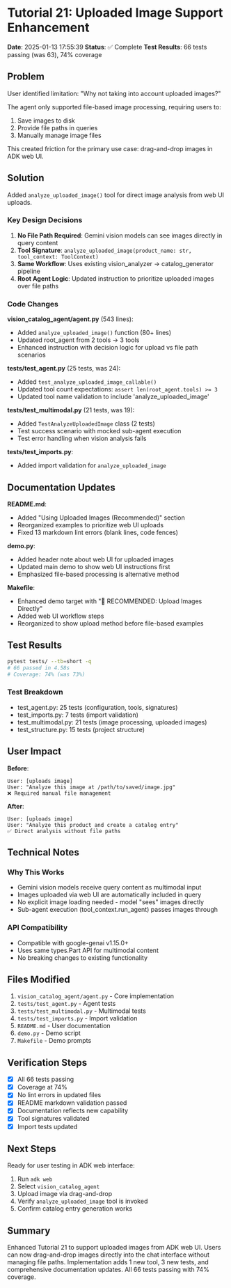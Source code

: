 # Tutorial 21: Uploaded Image Support Enhancement

**Date**: 2025-01-13 17:55:39
**Status**: ✅ Complete
**Test Results**: 66 tests passing (was 63), 74% coverage

## Problem

User identified limitation: "Why not taking into account uploaded images?"

The agent only supported file-based image processing, requiring users to:
1. Save images to disk
2. Provide file paths in queries
3. Manually manage image files

This created friction for the primary use case: drag-and-drop images in ADK web UI.

## Solution

Added `analyze_uploaded_image()` tool for direct image analysis from web UI uploads.

### Key Design Decisions

1. **No File Path Required**: Gemini vision models can see images directly in query content
2. **Tool Signature**: `analyze_uploaded_image(product_name: str, tool_context: ToolContext)`
3. **Same Workflow**: Uses existing vision_analyzer → catalog_generator pipeline
4. **Root Agent Logic**: Updated instruction to prioritize uploaded images over file paths

### Code Changes

**vision_catalog_agent/agent.py** (543 lines):
- Added `analyze_uploaded_image()` function (80+ lines)
- Updated root_agent from 2 tools → 3 tools
- Enhanced instruction with decision logic for upload vs file path scenarios

**tests/test_agent.py** (25 tests, was 24):
- Added `test_analyze_uploaded_image_callable()`
- Updated tool count expectations: `assert len(root_agent.tools) >= 3`
- Updated tool name validation to include 'analyze_uploaded_image'

**tests/test_multimodal.py** (21 tests, was 19):
- Added `TestAnalyzeUploadedImage` class (2 tests)
- Test success scenario with mocked sub-agent execution
- Test error handling when vision analysis fails

**tests/test_imports.py**:
- Added import validation for `analyze_uploaded_image`

## Documentation Updates

**README.md**:
- Added "Using Uploaded Images (Recommended)" section
- Reorganized examples to prioritize web UI uploads
- Fixed 13 markdown lint errors (blank lines, code fences)

**demo.py**:
- Added header note about web UI for uploaded images
- Updated main demo to show web UI instructions first
- Emphasized file-based processing is alternative method

**Makefile**:
- Enhanced demo target with "🎯 RECOMMENDED: Upload Images Directly"
- Added web UI workflow steps
- Reorganized to show upload method before file-based examples

## Test Results

```bash
pytest tests/ --tb=short -q
# 66 passed in 4.58s
# Coverage: 74% (was 73%)
```

### Test Breakdown
- test_agent.py: 25 tests (configuration, tools, signatures)
- test_imports.py: 7 tests (import validation)
- test_multimodal.py: 21 tests (image processing, uploaded images)
- test_structure.py: 15 tests (project structure)

## User Impact

**Before**:
```
User: [uploads image]
User: "Analyze this image at /path/to/saved/image.jpg"
❌ Required manual file management
```

**After**:
```
User: [uploads image]
User: "Analyze this product and create a catalog entry"
✅ Direct analysis without file paths
```

## Technical Notes

### Why This Works
- Gemini vision models receive query content as multimodal input
- Images uploaded via web UI are automatically included in query
- No explicit image loading needed - model "sees" images directly
- Sub-agent execution (tool_context.run_agent) passes images through

### API Compatibility
- Compatible with google-genai v1.15.0+
- Uses same types.Part API for multimodal content
- No breaking changes to existing functionality

## Files Modified

1. `vision_catalog_agent/agent.py` - Core implementation
2. `tests/test_agent.py` - Agent tests
3. `tests/test_multimodal.py` - Multimodal tests
4. `tests/test_imports.py` - Import validation
5. `README.md` - User documentation
6. `demo.py` - Demo script
7. `Makefile` - Demo prompts

## Verification Steps

- [x] All 66 tests passing
- [x] Coverage at 74%
- [x] No lint errors in updated files
- [x] README markdown validation passed
- [x] Documentation reflects new capability
- [x] Tool signatures validated
- [x] Import tests updated

## Next Steps

Ready for user testing in ADK web interface:
1. Run `adk web`
2. Select `vision_catalog_agent`
3. Upload image via drag-and-drop
4. Verify `analyze_uploaded_image` tool is invoked
5. Confirm catalog entry generation works

## Summary

Enhanced Tutorial 21 to support uploaded images from ADK web UI. Users can now drag-and-drop images directly into the chat interface without managing file paths. Implementation adds 1 new tool, 3 new tests, and comprehensive documentation updates. All 66 tests passing with 74% coverage.
